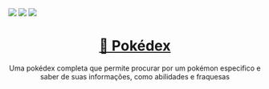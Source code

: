 <img src="https://img.shields.io/static/v1?label=Status&message=Finished&color=FFCB05&style=lat-square&logo=POKEMON"/>
<img src="https://img.shields.io/static/v1?label=Version&message=v1.2&color=FF3333&style=lat-square&logo=POKEMON"/>
<img src="https://img.shields.io/static/v1?label=License&message=MIT&color=33EE33&style=lat-square&logo=POKEMON"/>
    


<h1 align="center">
    <a href="https://erickpedrosa.github.io/Pokedex/">🔗 Pokédex</a>
</h1>

<p align="center">Uma pokédex completa que permite procurar por um pokémon especifico e saber de suas informações, como abilidades e fraquesas</p>

